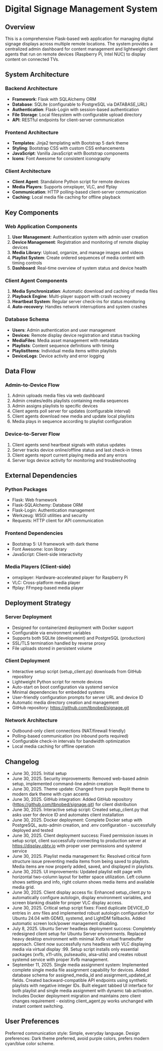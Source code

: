 # Digital Signage Management System

## Overview

This is a comprehensive Flask-based web application for managing digital signage displays across multiple remote locations. The system provides a centralized admin dashboard for content management and lightweight client agents that run on remote devices (Raspberry Pi, Intel NUC) to display content on connected TVs.

## System Architecture

### Backend Architecture
- **Framework**: Flask with SQLAlchemy ORM
- **Database**: SQLite (configurable to PostgreSQL via DATABASE_URL)
- **Authentication**: Flask-Login with session-based authentication
- **File Storage**: Local filesystem with configurable upload directory
- **API**: RESTful endpoints for client-server communication

### Frontend Architecture
- **Templates**: Jinja2 templating with Bootstrap 5 dark theme
- **Styling**: Bootstrap CSS with custom CSS enhancements
- **JavaScript**: Vanilla JavaScript with Bootstrap components
- **Icons**: Font Awesome for consistent iconography

### Client Architecture
- **Client Agent**: Standalone Python script for remote devices
- **Media Players**: Supports omxplayer, VLC, and ffplay
- **Communication**: HTTP polling-based client-server communication
- **Caching**: Local media file caching for offline playback

## Key Components

### Web Application Components
1. **User Management**: Authentication system with admin user creation
2. **Device Management**: Registration and monitoring of remote display devices
3. **Media Library**: Upload, organize, and manage images and videos
4. **Playlist System**: Create ordered sequences of media content with timing controls
5. **Dashboard**: Real-time overview of system status and device health

### Client Agent Components
1. **Media Synchronization**: Automatic download and caching of media files
2. **Playback Engine**: Multi-player support with crash recovery
3. **Heartbeat System**: Regular server check-ins for status monitoring
4. **Auto-recovery**: Handles network interruptions and system crashes

### Database Schema
- **Users**: Admin authentication and user management
- **Devices**: Remote display device registration and status tracking
- **MediaFiles**: Media asset management with metadata
- **Playlists**: Content sequence definitions with timing
- **PlaylistItems**: Individual media items within playlists
- **DeviceLogs**: Device activity and error logging

## Data Flow

### Admin-to-Device Flow
1. Admin uploads media files via web dashboard
2. Admin creates/edits playlists containing media sequences
3. Admin assigns playlists to specific devices
4. Client agents poll server for updates (configurable interval)
5. Client agents download new media and update local playlists
6. Media plays in sequence according to playlist configuration

### Device-to-Server Flow
1. Client agents send heartbeat signals with status updates
2. Server tracks device online/offline status and last check-in times
3. Client agents report current playing media and any errors
4. Server logs device activity for monitoring and troubleshooting

## External Dependencies

### Python Packages
- Flask: Web framework
- Flask-SQLAlchemy: Database ORM
- Flask-Login: Authentication management
- Werkzeug: WSGI utilities and security
- Requests: HTTP client for API communication

### Frontend Dependencies
- Bootstrap 5: UI framework with dark theme
- Font Awesome: Icon library
- JavaScript: Client-side interactivity

### Media Players (Client-side)
- omxplayer: Hardware-accelerated player for Raspberry Pi
- VLC: Cross-platform media player
- ffplay: FFmpeg-based media player

## Deployment Strategy

### Server Deployment
- Designed for containerized deployment with Docker support
- Configurable via environment variables
- Supports both SQLite (development) and PostgreSQL (production)
- SSL/TLS termination handled by reverse proxy
- File uploads stored in persistent volume

### Client Deployment
- Interactive setup script (setup_client.py) downloads from GitHub repository
- Lightweight Python script for remote devices
- Auto-start on boot configuration via systemd service
- Minimal dependencies for embedded systems
- User-friendly configuration prompts for server URL and device ID
- Automatic media directory creation and management
- GitHub repository: https://github.com/tbnobed/signage.git

### Network Architecture
- Outbound-only client connections (NAT/firewall friendly)
- Polling-based communication (no inbound ports required)
- Configurable check-in intervals for bandwidth optimization
- Local media caching for offline operation

## Changelog
- June 30, 2025. Initial setup
- June 30, 2025. Security improvements: Removed web-based admin setup, implemented command-line admin creation
- June 30, 2025. Theme update: Changed from purple Replit theme to modern dark theme with cyan accents
- June 30, 2025. GitHub integration: Added GitHub repository (https://github.com/tbnobed/signage.git) for client distribution
- June 30, 2025. Interactive setup script: Created setup_client.py that asks user for device ID and automates client installation
- June 30, 2025. Docker deployment: Complete Docker setup with PostgreSQL, auto-admin creation, and .env configuration - successfully deployed and tested
- June 30, 2025. Client deployment success: Fixed permission issues in setup script, client successfully connecting to production server at https://display.obtv.io with proper user permissions and systemd service
- June 30, 2025. Playlist media management fix: Resolved critical form structure issue preventing media items from being saved to playlists. Media items are now properly added, saved, and displayed in playlists.
- June 30, 2025. UI improvements: Updated playlist edit page with horizontal two-column layout for better space utilization. Left column shows settings and info, right column shows media items and available media grid.
- June 30, 2025. Client display access fix: Enhanced setup_client.py to automatically configure autologin, display environment variables, and screen blanking disable for proper VLC display access.
- June 30, 2025. Critical setup script fixes: Fixed duplicate DEVICE_ID entries in .env files and implemented robust autologin configuration for Ubuntu 24.04 with GDM3, systemd, and LightDM fallbacks. Added automatic screen lock/power management disabling.
- July 8, 2025. Ubuntu Server headless deployment success: Completely redesigned client setup for Ubuntu Server environments. Replaced heavy desktop environment with minimal Xvfb virtual framebuffer approach. Client now successfully runs headless with VLC displaying media via virtual display :99. Setup script installs only essential packages (xvfb, x11-utils, pulseaudio, alsa-utils) and creates robust systemd service with proper Xvfb management.
- September 11, 2025. Single media assignment system: Implemented complete single media file assignment capability for devices. Added database schema for assigned_media_id and assignment_updated_at fields. Created backward-compatible API endpoints using synthetic playlists with negative integer IDs. Built elegant tabbed UI interface for both playlist and single media assignment with dynamic tab activation. Includes Docker deployment migration and maintains zero client changes requirement - existing client_agent.py works unchanged with instant content switching.

## User Preferences

Preferred communication style: Simple, everyday language.
Design preferences: Dark theme preferred, avoid purple colors, prefers modern cyan/blue color scheme.